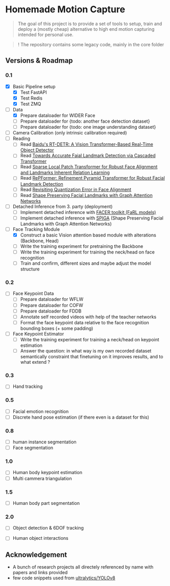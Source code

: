 # Homemade Motion Capture

> The goal of this project is to provide a set of tools to setup, train and deploy a (mostly cheap) alternative to high end motion capturing intended for personal use.

> ! The repository contains some legacy code, mainly in the core folder

## Versions & Roadmap
### 0.1
- [x] Basic Pipeline setup
  - [x] Test FastAPI
  - [x] Test Redis
  - [x] Test ZMQ
- [ ] Data
  - [x] Prepare dataloader for WIDER Face
  - [ ] Prepare dataloader for {todo: another face detection dataset}
  - [ ] Prepare dataloader for {todo: one image understanding dataset}
- [ ] Camera Calibration (only intrinsic calibration required)
- [ ] Reading
  - [ ] Read [Baidu's RT-DETR: A Vision Transformer-Based Real-Time Object Detector](https://docs.ultralytics.com/models/rtdetr/)
  - [ ] Read [Towards Accurate Faial Landmark Detection via Cascaded Transformer](https://openaccess.thecvf.com/content/CVPR2022/papers/Li_Towards_Accurate_Facial_Landmark_Detection_via_Cascaded_Transformers_CVPR_2022_paper.pdf)
  - [ ] Read [Sparse Local Patch Transformer for Robust Face Alignment and Landmarks Inherent Relation Learning](https://openaccess.thecvf.com/content/CVPR2022/papers/Xia_Sparse_Local_Patch_Transformer_for_Robust_Face_Alignment_and_Landmarks_CVPR_2022_paper.pdf)
  - [ ] Read [RePFormer: Refinement Pyramid Transformer for Robust Facial Landmark Detection](https://arxiv.org/pdf/2207.03917.pdf)
  - [ ] Read [Revisiting Quantization Error in Face Alignment](https://openaccess.thecvf.com/content/ICCV2021W/MFR/papers/Lan_Revisting_Quantization_Error_in_Face_Alignment_ICCVW_2021_paper.pdf)
  - [ ] Read [Shape Preserving Facial Landmarks with Graph Attention Networks](https://arxiv.org/pdf/2210.07233.pdf)
- [ ] Detached Inference from 3. party (deployment)
  - [ ] Implement detached inference with [FACER toolkit (FaRL models)](https://github.com/FacePerceiver/facer)
  - [ ] Implement detached inference with [SPIGA](https://github.com/andresprados/spiga) (Shape Preserving Facial Landmarks with Graph Attention Networks)
- [ ] Face Tracking Module
  - [x] Construct a basic Vision attention based module with alterations (Backbone, Head)
  - [ ] Write the training experiment for pretraining the Backbone
  - [ ] Write the training experiment for training the neck/head on face recognition
  - [ ] Train and confirm, different sizes and maybe adjust the model structure
### 0.2
- [ ] Face Keypoint Data
  - [ ] Prepare dataloader for WFLW
  - [ ] Prepare dataloader for COFW
  - [ ] Prepare dataloader for FDDB
  - [ ] Annotate self recorded videos with help of the teacher networks
  - [ ] Format the face keypoint data relative to the face recognition bounding boxes (+ some padding)
- [ ] Face Keypoint Estimator
  - [ ] Write the training experiment for training a neck/head on keypoint estimation
  - [ ] Answer the question: in what way is my own recorded dataset semantically constraint that finetuning on it improves results, and to what extend ?
### 0.3
- [ ] Hand tracking
### 0.5
- [ ] Facial emotion recognition
- [ ] Discrete hand pose estimation (if there even is a dataset for this)
### 0.8
- [ ] human instance segmentation
- [ ] Face segmentation
### 1.0
- [ ] Human body keypoint estimation
- [ ] Multi cammera triangulation
### 1.5
- [ ] Human body part segmentation
### 2.0
- [ ] Object detection & 6DOF tracking
- [ ] Human object interactions


## Acknowledgement
- A bunch of research projects all directely referenced by name with papers and links provided
- few code snippets used from [ultralytics/YOLOv8](https://github.com/ultralytics/ultralytics)